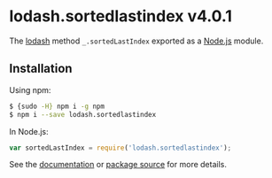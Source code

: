 # lodash.sortedlastindex v4.0.1

The [lodash](https://lodash.com/) method `_.sortedLastIndex` exported as a [Node.js](https://nodejs.org/) module.

## Installation

Using npm:
```bash
$ {sudo -H} npm i -g npm
$ npm i --save lodash.sortedlastindex
```

In Node.js:
```js
var sortedLastIndex = require('lodash.sortedlastindex');
```

See the [documentation](https://lodash.com/docs#sortedLastIndex) or [package source](https://github.com/lodash/lodash/blob/4.0.1-npm-packages/lodash.sortedlastindex) for more details.
